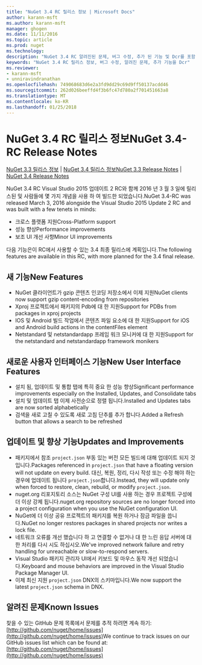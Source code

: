 ```yaml
---
title: "NuGet 3.4 RC 릴리스 정보 | Microsoft Docs"
author: karann-msft
ms.author: karann-msft
manager: ghogen
ms.date: 11/11/2016
ms.topic: article
ms.prod: nuget
ms.technology: 
description: "NuGet 3.4 RC 알려진된 문제, 버그 수정, 추가 된 기능 및 Dcr를 포함 하 여에 대 한 릴리스 정보입니다."
keywords: "NuGet 3.4 RC 릴리스 정보, 버그 수정, 알려진 문제, 추가 기능을 Dcr"
ms.reviewer:
- karann-msft
- unniravindranathan
ms.openlocfilehash: 749068683d6e2a3fd9dd29c69d9ff50137acdd46
ms.sourcegitcommit: 262d026beeffd4f3b6fc47d780a2f701451663a8
ms.translationtype: MT
ms.contentlocale: ko-KR
ms.lasthandoff: 01/25/2018
---
```

# <a name="nuget-34-rc-release-notes"></a><span data-ttu-id="a0d00-104">NuGet 3.4 RC 릴리스 정보</span><span class="sxs-lookup"><span data-stu-id="a0d00-104">NuGet 3.4-RC Release Notes</span></span>

<span data-ttu-id="a0d00-105">[NuGet 3.3 릴리스 정보](../release-notes/nuget-3.3.md) | [NuGet 3.4 릴리스 정보](../release-notes/nuget-3.4.md)</span><span class="sxs-lookup"><span data-stu-id="a0d00-105">[NuGet 3.3 Release Notes](../release-notes/nuget-3.3.md) | [NuGet 3.4 Release Notes](../release-notes/nuget-3.4.md)</span></span>

<span data-ttu-id="a0d00-106">NuGet 3.4 RC Visual Studio 2015 업데이트 2 RC와 함께 2016 년 3 월 3 일에 릴리스된 및 사람들에 몇 가지 개념을 사용 하 여 빌드한 되었습니다.</span><span class="sxs-lookup"><span data-stu-id="a0d00-106">NuGet 3.4-RC was released March 3, 2016 alongside the Visual Studio 2015 Update 2 RC and was built with a few tenets in minds:</span></span>

* <span data-ttu-id="a0d00-107">크로스 플랫폼 지원</span><span class="sxs-lookup"><span data-stu-id="a0d00-107">Cross-Platform support</span></span>
* <span data-ttu-id="a0d00-108">성능 향상</span><span class="sxs-lookup"><span data-stu-id="a0d00-108">Performance improvements</span></span>
* <span data-ttu-id="a0d00-109">보조 UI 개선 사항</span><span class="sxs-lookup"><span data-stu-id="a0d00-109">Minor UI improvements</span></span>

<span data-ttu-id="a0d00-110">다음 기능은이 RC에서 사용할 수 있는 3.4 최종 릴리스에 계획입니다.</span><span class="sxs-lookup"><span data-stu-id="a0d00-110">The following features are available in this RC, with more planned for the 3.4 final release.</span></span>

## <a name="new-features"></a><span data-ttu-id="a0d00-111">새 기능</span><span class="sxs-lookup"><span data-stu-id="a0d00-111">New Features</span></span>

* <span data-ttu-id="a0d00-112">NuGet 클라이언트가 gzip 콘텐츠 인코딩 저장소에서 이제 지원</span><span class="sxs-lookup"><span data-stu-id="a0d00-112">NuGet clients now support gzip content-encoding from repositories</span></span>
* <span data-ttu-id="a0d00-113">Xproj 프로젝트에서 패키지의 Pdb에 대 한 지원</span><span class="sxs-lookup"><span data-stu-id="a0d00-113">Support for PDBs from packages in xproj projects</span></span>
* <span data-ttu-id="a0d00-114">IOS 및 Android 빌드 작업에서 콘텐츠 파일 요소에 대 한 지원</span><span class="sxs-lookup"><span data-stu-id="a0d00-114">Support for iOS and Android build actions in the contentFiles element</span></span>
* <span data-ttu-id="a0d00-115">Netstandard 및 netstandardapp 프레임 워크 모니커에 대 한 지원</span><span class="sxs-lookup"><span data-stu-id="a0d00-115">Support for the netstandard and netstandardapp framework monikers</span></span>

## <a name="new-user-interface-features"></a><span data-ttu-id="a0d00-116">새로운 사용자 인터페이스 기능</span><span class="sxs-lookup"><span data-stu-id="a0d00-116">New User Interface Features</span></span>

* <span data-ttu-id="a0d00-117">설치 됨, 업데이트 및 통합 탭에 특히 중요 한 성능 향상</span><span class="sxs-lookup"><span data-stu-id="a0d00-117">Significant performance improvements especially on the Installed, Updates, and Consolidate tabs</span></span>
* <span data-ttu-id="a0d00-118">설치 및 업데이트 탭 이제 사전순으로 정렬 됩니다.</span><span class="sxs-lookup"><span data-stu-id="a0d00-118">Installed and Updates tabs are now sorted alphabetically</span></span>
* <span data-ttu-id="a0d00-119">검색을 새로 고칠 수 있도록 새로 고침 단추를 추가 합니다.</span><span class="sxs-lookup"><span data-stu-id="a0d00-119">Added a Refresh button that allows a search to be refreshed</span></span>

## <a name="updates-and-improvements"></a><span data-ttu-id="a0d00-120">업데이트 및 향상 기능</span><span class="sxs-lookup"><span data-stu-id="a0d00-120">Updates and Improvements</span></span>

* <span data-ttu-id="a0d00-121">패키지에서 참조 `project.json` 부동 있는 버전 모든 빌드에 대해 업데이트 되지 것입니다.</span><span class="sxs-lookup"><span data-stu-id="a0d00-121">Packages referenced in `project.json` that have a floating version will not update on every build.</span></span> <span data-ttu-id="a0d00-122">대신, 복원, 정리, 다시 작성 또는 수정 해야 하는 경우에 업데이트 됩니다 `project.json`합니다.</span><span class="sxs-lookup"><span data-stu-id="a0d00-122">Instead, they will update only when forced to restore, clean, rebuild, or modify `project.json`.</span></span>
* <span data-ttu-id="a0d00-123">nuget.org 리포지토리 소스는 NuGet 구성 UI를 사용 하는 경우 프로젝트 구성에 더 이상 강제 됩니다.</span><span class="sxs-lookup"><span data-stu-id="a0d00-123">nuget.org repository sources are no longer forced into a project configuration when you use the NuGet configuration UI.</span></span>
* <span data-ttu-id="a0d00-124">NuGet에 더 이상 공유 프로젝트의 패키지를 복원 하거나 잠금 파일을 씁니다.</span><span class="sxs-lookup"><span data-stu-id="a0d00-124">NuGet no longer restores packages in shared projects nor writes a lock file.</span></span>
* <span data-ttu-id="a0d00-125">네트워크 오류를 개선 했습니다 하 고 연결할 수 없거나 대 한 느린 응답 서버에 대 한 처리를 다시 시도 하십시오.</span><span class="sxs-lookup"><span data-stu-id="a0d00-125">We've improved network failure and retry handling for unreachable or slow-to-respond servers.</span></span>
* <span data-ttu-id="a0d00-126">Visual Studio 패키지 관리자 UI에서 키보드 및 마우스 동작 개선 되었습니다.</span><span class="sxs-lookup"><span data-stu-id="a0d00-126">Keyboard and mouse behaviors are improved in the Visual Studio Package Manager UI.</span></span>
* <span data-ttu-id="a0d00-127">이제 최신 지원 `project.json` DNX의 스키마입니다.</span><span class="sxs-lookup"><span data-stu-id="a0d00-127">We now support the latest `project.json` schema in DNX.</span></span>

## <a name="known-issues"></a><span data-ttu-id="a0d00-128">알려진 문제</span><span class="sxs-lookup"><span data-stu-id="a0d00-128">Known Issues</span></span>

<span data-ttu-id="a0d00-129">찾을 수 있는 GitHub 문제 목록에서 문제를 추적 하려면 계속 하기: [http://github.com/nuget/home/issues](http://github.com/nuget/home/issues)</span><span class="sxs-lookup"><span data-stu-id="a0d00-129">We continue to track issues on our GitHub issues list which can be found at: [http://github.com/nuget/home/issues](http://github.com/nuget/home/issues)</span></span>